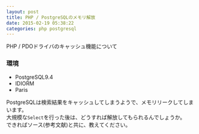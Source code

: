 ```yaml
---
layout: post
title: PHP / PostgreSQLのメモリ解放
date: 2015-02-19 05:38:22
categories: php postgresql
---
```

<!-- {% raw %} -->
<p>PHP / PDOドライバのキャッシュ機能について</p>

<h3>環境</h3>

<ul>
<li>PostgreSQL9.4</li>
<li>IDIORM</li>
<li>Paris</li>
</ul>

<p>PostgreSQLは検索結果をキャッシュしてしまうようで、メモリリークしてしまいます。<br>
大規模な<code>Select</code>を行った後は、どうすれば解放してもられるんでしょうか。<br>
できればソース(参考文献)と共に、教えてください。</p>
<!-- {% endraw %} -->
